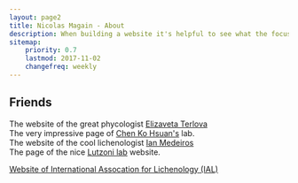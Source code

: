```yaml
---
layout: page2
title: Nicolas Magain - About 
description: When building a website it's helpful to see what the focus of your site is. This page is an example of how to show a website's focus.
sitemap:
    priority: 0.7
    lastmod: 2017-11-02
    changefreq: weekly
---
```

## Friends


<p> The website of the great phycologist <a href="https://eterlova.weebly.com/"> Elizaveta Terlova</a>
<br /> The very impressive page of <a href="https://kohsuanchen.wixsite.com/fungi">Chen Ko Hsuan's</a> lab.
<br /> The website of the cool lichenologist <a href="https://imedeirosbotany.wordpress.com/"> Ian Medeiros</a>
<br /> The page of the nice <a href="http://lutzonilab.org/"> Lutzoni lab</a> website. </p>

  <p>
<a href="http://www.lichenology.org/">Website of International Assocation for Lichenology (IAL)</a></p>
</div>
